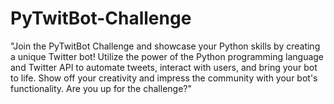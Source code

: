 # PyTwitBot-Challenge
"Join the PyTwitBot Challenge and showcase your Python skills by creating a unique Twitter bot! Utilize the power of the Python programming language and Twitter API to automate tweets, interact with users, and bring your bot to life. Show off your creativity and impress the community with your bot's functionality. Are you up for the challenge?"
